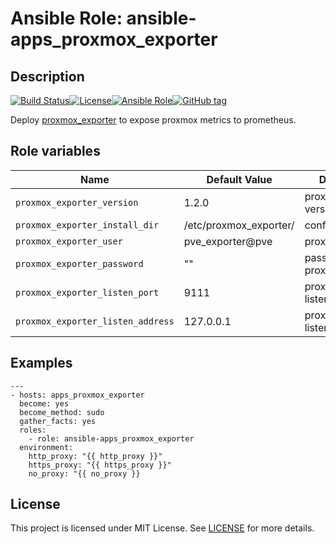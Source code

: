 # Ansible Role: ansible-apps_proxmox_exporter

## Description

[![Build Status](https://travis-ci.com/lotusnoir/ansible-apps_proxmox_exporter.svg?branch=master)](https://travis-ci.com/lotusnoir/ansible-apps_proxmox_exporter)[![License](https://img.shields.io/badge/license-MIT%20License-brightgreen.svg)](https://opensource.org/licenses/MIT)[![Ansible Role](https://img.shields.io/badge/ansible%20role-apps__proxmox_exporter-blue)](https://galaxy.ansible.com/lotusnoir/ansible-apps_proxmox_exporter/)[![GitHub tag](https://img.shields.io/badge/version-latest-blue)](https://github.com/lotusnoir/ansible-apps_proxmox_exporter/tags)

Deploy [proxmox_exporter](https://github.com/boynux/proxmox-exporter) to expose proxmox metrics to prometheus.

## Role variables

| Name           | Default Value | Description                        |
| -------------- | ------------- | -----------------------------------|
| `proxmox_exporter_version` | 1.2.0 | proxmox_exporter version |
| `proxmox_exporter_install_dir` |  /etc/proxmox_exporter/| config directory |
| `proxmox_exporter_user` | pve_exporter@pve | proxmox user |
| `proxmox_exporter_password` | "" | password for proxmox user |
| `proxmox_exporter_listen_port` | 9111 | proxmox_exporter listen port |
| `proxmox_exporter_listen_address` | 127.0.0.1 | proxmox_exporter listen address |

## Examples

	---
	- hosts: apps_proxmox_exporter
	  become: yes
	  become_method: sudo
	  gather_facts: yes
	  roles:
	    - role: ansible-apps_proxmox_exporter
	  environment: 
	    http_proxy: "{{ http_proxy }}"
	    https_proxy: "{{ https_proxy }}"
	    no_proxy: "{{ no_proxy }}

## License

This project is licensed under MIT License. See [LICENSE](/LICENSE) for more details.
